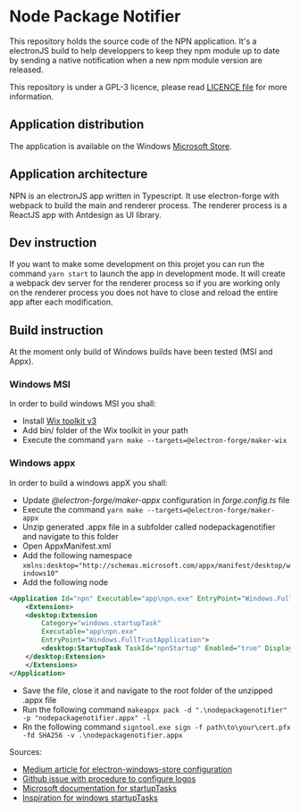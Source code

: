 # Node Package Notifier

This repository holds the source code of the NPN application. It's a electronJS build to help developpers to keep they npm module up to date by sending a native notification when a new npm module version are released.

This repository is under a GPL-3 licence, please read [LICENCE file](https://github.com/picardthibault/node-package-notifier/blob/main/LICENCE) for more information.

## Application distribution
The application is available on the Windows [Microsoft Store](https://apps.microsoft.com/store/detail/nodepackagenotifier/9PJL1B4F0JM0).

## Application architecture

NPN is an electronJS app written in Typescript. It use electron-forge with webpack to build the main and renderer process. The renderer process is a ReactJS app with Antdesign as UI library.

## Dev instruction

If you want to make some development on this projet you can run the command ``yarn start`` to launch the app in development mode. It will create a webpack dev server for the renderer process so if you are working only on the renderer process you does not have to close and reload the entire app after each modification.

## Build instruction

At the moment only build of Windows builds have been tested (MSI and Appx).

### Windows MSI

In order to build windows MSI you shall:

- Install [Wix toolkit v3](https://wixtoolset.org/docs/wix3/)
- Add bin/ folder of the Wix toolkit in your path
- Execute the command ``yarn make --targets=@electron-forge/maker-wix`` 

### Windows appx

In order to build a windows appX you shall:

- Update *@electron-forge/maker-appx* configuration in *forge.config.ts* file
- Execute the command ``yarn make --targets=@electron-forge/maker-appx``
- Unzip generated .appx file in a subfolder called nodepackagenotifier and navigate to this folder
- Open AppxManifest.xml 
- Add the following namespace ``xmlns:desktop="http://schemas.microsoft.com/appx/manifest/desktop/windows10"``
- Add the following node

```xml
<Application Id="npn" Executable="app\npn.exe" EntryPoint="Windows.FullTrustApplication">
	<Extensions>
	<desktop:Extension
		Category="windows.startupTask"
		Executable="app\npn.exe"
		EntryPoint="Windows.FullTrustApplication">
		<desktop:StartupTask TaskId="npnStartup" Enabled="true" DisplayName="node-package-notifier" />
	</desktop:Extension>
	</Extensions>
</Application>
```
- Save the file, close it and navigate to the root folder of the unzipped .appx file
- Run the following command ``makeappx pack -d ".\nodepackagenotifier" -p "nodepackagenotifier.appx" -l``
- Rn the following command ``signtool.exe sign -f path\to\your\cert.pfx -fd SHA256 -v .\nodepackagenotifier.appx``

Sources: 
- [Medium article for electron-windows-store configuration](https://medium.com/@sangamrajpara/publishing-electron-app-to-windows-store-3cadeed26a32)
- [Github issue with procedure to configure logos](https://github.com/electron-userland/electron-builder/issues/987)
- [Microsoft documentation for startupTasks](https://learn.microsoft.com/en-us/uwp/schemas/appxpackage/uapmanifestschema/element-desktop-startuptasks)
- [Inspiration for windows startupTasks](https://www.npmjs.com/package/electron-winstore-auto-launch)
